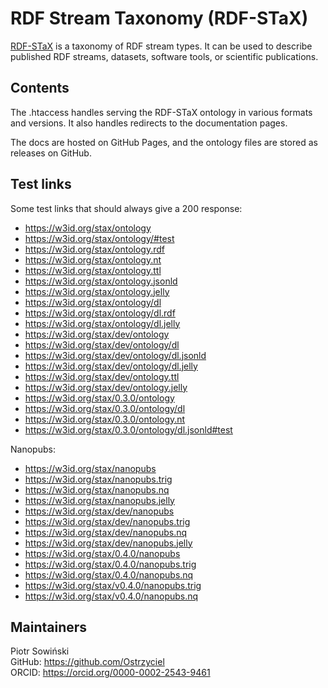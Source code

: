 # RDF Stream Taxonomy (RDF-STaX)

[RDF-STaX](https://w3id.org/stax) is a taxonomy of RDF stream types. It can be used to describe published RDF streams, datasets, software tools, or scientific publications.

## Contents

The .htaccess handles serving the RDF-STaX ontology in various formats and versions. It also handles redirects to the documentation pages.

The docs are hosted on GitHub Pages, and the ontology files are stored as releases on GitHub.

## Test links

Some test links that should always give a 200 response:

- https://w3id.org/stax/ontology
- https://w3id.org/stax/ontology/#test
- https://w3id.org/stax/ontology.rdf
- https://w3id.org/stax/ontology.nt
- https://w3id.org/stax/ontology.ttl
- https://w3id.org/stax/ontology.jsonld
- https://w3id.org/stax/ontology.jelly
- https://w3id.org/stax/ontology/dl
- https://w3id.org/stax/ontology/dl.rdf
- https://w3id.org/stax/ontology/dl.jelly
- https://w3id.org/stax/dev/ontology
- https://w3id.org/stax/dev/ontology/dl
- https://w3id.org/stax/dev/ontology/dl.jsonld
- https://w3id.org/stax/dev/ontology/dl.jelly
- https://w3id.org/stax/dev/ontology.ttl
- https://w3id.org/stax/dev/ontology.jelly
- https://w3id.org/stax/0.3.0/ontology
- https://w3id.org/stax/0.3.0/ontology/dl
- https://w3id.org/stax/0.3.0/ontology.nt
- https://w3id.org/stax/0.3.0/ontology/dl.jsonld#test

Nanopubs:

- https://w3id.org/stax/nanopubs
- https://w3id.org/stax/nanopubs.trig
- https://w3id.org/stax/nanopubs.nq
- https://w3id.org/stax/nanopubs.jelly
- https://w3id.org/stax/dev/nanopubs
- https://w3id.org/stax/dev/nanopubs.trig
- https://w3id.org/stax/dev/nanopubs.nq
- https://w3id.org/stax/dev/nanopubs.jelly
- https://w3id.org/stax/0.4.0/nanopubs
- https://w3id.org/stax/0.4.0/nanopubs.trig
- https://w3id.org/stax/0.4.0/nanopubs.nq
- https://w3id.org/stax/v0.4.0/nanopubs.trig
- https://w3id.org/stax/v0.4.0/nanopubs.nq

## Maintainers
Piotr Sowiński \
GitHub: https://github.com/Ostrzyciel \
ORCID: https://orcid.org/0000-0002-2543-9461
